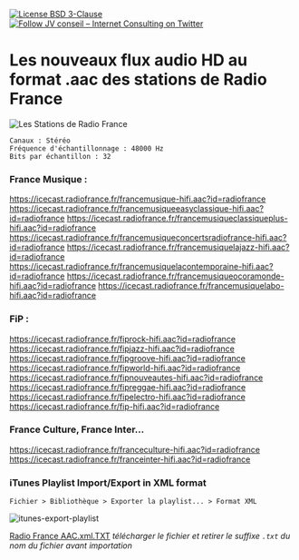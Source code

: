 [![License BSD 3-Clause](https://img.shields.io/badge/License-BSD%203--Clause-blue.svg)](LICENSE)
[![Follow JV conseil – Internet Consulting on Twitter](https://img.shields.io/twitter/follow/JVconseil.svg?style=social&logo=twitter)](https://twitter.com/JVconseil)

# Les nouveaux flux audio HD au format .aac des stations de Radio France

![Les Stations de Radio France](https://cdn.radiofrance.fr/s3/cruiser-production/2016/12/0b21680a-3c67-4f2d-9e20-be16e67c3e91/600x337_7radios-1.jpg "Les Stations de Radio France")


```
Canaux : Stéréo
Fréquence d'échantillonnage : 48000 Hz
Bits par échantillon : 32
```

### France Musique :

https://icecast.radiofrance.fr/francemusique-hifi.aac?id=radiofrance
https://icecast.radiofrance.fr/francemusiqueeasyclassique-hifi.aac?id=radiofrance
https://icecast.radiofrance.fr/francemusiqueclassiqueplus-hifi.aac?id=radiofrance
https://icecast.radiofrance.fr/francemusiqueconcertsradiofrance-hifi.aac?id=radiofrance
https://icecast.radiofrance.fr/francemusiquelajazz-hifi.aac?id=radiofrance
https://icecast.radiofrance.fr/francemusiquelacontemporaine-hifi.aac?id=radiofrance
https://icecast.radiofrance.fr/francemusiqueocoramonde-hifi.aac?id=radiofrance
https://icecast.radiofrance.fr/francemusiquelabo-hifi.aac?id=radiofrance


### FiP :

https://icecast.radiofrance.fr/fiprock-hifi.aac?id=radiofrance
https://icecast.radiofrance.fr/fipjazz-hifi.aac?id=radiofrance
https://icecast.radiofrance.fr/fipgroove-hifi.aac?id=radiofrance
https://icecast.radiofrance.fr/fipworld-hifi.aac?id=radiofrance
https://icecast.radiofrance.fr/fipnouveautes-hifi.aac?id=radiofrance
https://icecast.radiofrance.fr/fipreggae-hifi.aac?id=radiofrance
https://icecast.radiofrance.fr/fipelectro-hifi.aac?id=radiofrance
https://icecast.radiofrance.fr/fip-hifi.aac?id=radiofrance


### France Culture, France Inter...

https://icecast.radiofrance.fr/franceculture-hifi.aac?id=radiofrance
https://icecast.radiofrance.fr/franceinter-hifi.aac?id=radiofrance

### iTunes Playlist Import/Export in XML format

`Fichier > Bibliothèque > Exporter la playlist... > Format XML`

![itunes-export-playlist](https://user-images.githubusercontent.com/8126807/67147939-06886c00-f29a-11e9-85a9-1b902c30ef73.jpg)

[Radio France AAC.xml.TXT](https://github.com/JV-conseil-Internet-Consulting/Radio-France-Flux-HD-AAC/files/3746875/Radio.France.AAC.xml.TXT)
*télécharger le fichier et retirer le suffixe `.txt` du nom du fichier avant importation*

